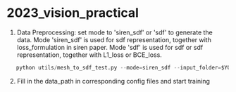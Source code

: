 # 2023_vision_practical
1. Data Preprocessing: set mode to 'siren_sdf' or 'sdf' to generate the data. Mode 'siren_sdf' is used for sdf representation, together with loss_formulation in siren paper. Mode 'sdf' is used for sdf or sdf representation, together with L1_loss or BCE_loss.
   
   
```python
   python utils/mesh_to_sdf_test.py --mode=siren_sdf --input_folder=$YOUR_INPUT_FOLDER --output_folder=$YOUR_OUTPUT_FOLDER

```

2. Fill in the data_path in corresponding config files and start training
